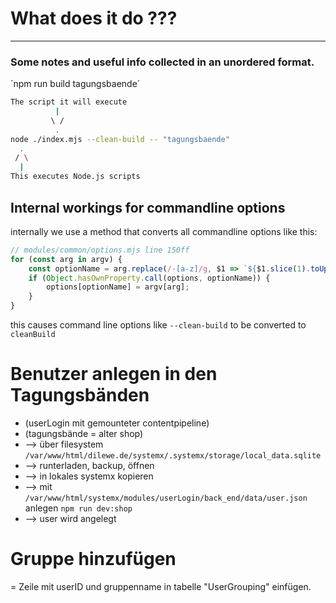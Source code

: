 # What does it do ???

---

### Some notes and useful info collected in an unordered format.
´npm run build tagungsbaende´

```bash
The script it will execute
          |
         \ /
          .
node ./index.mjs --clean-build -- "tagungsbaende"
  .
 / \
  |
This executes Node.js scripts

```

## Internal workings for commandline options

internally we use a method that converts all commandline options like this:

```JavaScript
// modules/common/options.mjs line 150ff
for (const arg in argv) {
	const optionName = arg.replace(/-[a-z]/g, $1 => `${$1.slice(1).toUpperCase()}`);
	if (Object.hasOwnProperty.call(options, optionName)) {
		options[optionName] = argv[arg];
	}
}
```
this causes command line options like
`--clean-build` to be converted to `cleanBuild`

# Benutzer anlegen in den Tagungsbänden
- (userLogin mit gemounteter contentpipeline)
- (tagungsbände = alter shop)
- --> über filesystem
`/var/www/html/dilewe.de/systemx/.systemx/storage/local_data.sqlite`
- --> runterladen, backup, öffnen
- --> in lokales systemx kopieren
- --> mit `/var/www/html/systemx/modules/userLogin/back_end/data/user.json` anlegen
`npm run dev:shop`
- --> user wird angelegt

# Gruppe hinzufügen
= Zeile mit userID und gruppenname in tabelle "UserGrouping" einfügen.
